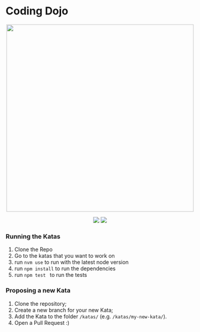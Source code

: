 # Coding Dojo

<p align="center">
  <img src="http://nodegirls.io/images/ng-logo.svg" width="500">
</p>

<p align="center">
  <a href="http://nodegirls-au.slack.com/messages/sydney-dojo-sessions/"><img src="https://img.shields.io/badge/slack.com-nodegirls--au-green.svg"></a>
  <a href="https://www.meetup.com/en-AU/Node-Girls-Sydney/"><img src="https://img.shields.io/badge/%F0%9D%93%B6%20meetup.com-Node--Girls--Sydney-red.svg"></a>
</p>

### Running the Katas
1. Clone the Repo
2. Go to the katas that you want to work on
3. run `nvm use` to run with the latest node version
4. run `npm install` to run the dependencies
5. run `npm test ` to run the tests

### Proposing a new Kata
1. Clone the repository;
2. Create a new branch for your new Kata;
3. Add the Kata to the folder `/katas/` (e.g. `/katas/my-new-kata/`).
4. Open a Pull Request :)

